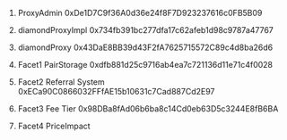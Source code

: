 1. ProxyAdmin 0xDe1D7C9f36A0d36e24f8F7D923237616c0FB5B09

2. diamondProxyImpl 0x734fb391bc277dfa17c62afeb1d98c9787a47767

3. diamondProxy 0x43DaE8BB39d43F2fA7625715572C89c4d8ba26d6

3. Facet1 PairStorage  0xdfb881d25c9716ab4ea7c721136d11e71c4f0028
   
4. Facet2 Referral System 0xECa90C0866032FFfAE15b10631c7Cad887Cd2E97
   
5. Facet3 Fee Tier 0x98DBa8fAd06b6ba8c14Cd0eb63D5c3244E8fB6BA

6. Facet4 PriceImpact

 